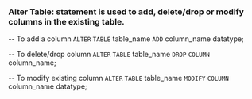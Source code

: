 ### **Alter Table**: statement is used to add, delete/drop or modify columns in the existing table.

-- To add a column
`ALTER` `TABLE` table_name
`ADD` column_name datatype;

-- To delete/drop column
`ALTER` `TABLE` table_name
`DROP` `COLUMN` column_name;

-- To modify existing column
`ALTER` `TABLE` table_name
`MODIFY` `COLUMN` column_name datatype;
